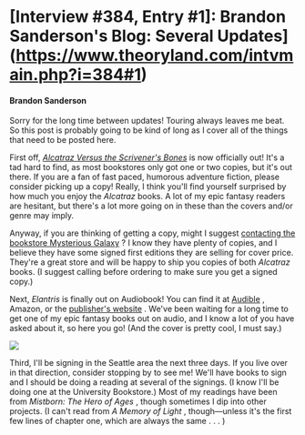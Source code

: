 # [Interview #384, Entry #1]: Brandon Sanderson's Blog: Several Updates](https://www.theoryland.com/intvmain.php?i=384#1)

#### Brandon Sanderson

Sorry for the long time between updates! Touring always leaves me beat. So this post is probably going to be kind of long as I cover all of the things that need to be posted here.

First off,
[*Alcatraz Versus the Scrivener's Bones*](http://www.amazon.com/Alcatraz-Versus-Scriveners-Bones/dp/0439925533/ref=sr_1_1?ie=UTF8&s=books&qid=1225916428&sr=8-1)
is now officially out! It's a tad hard to find, as most bookstores only got one or two copies, but it's out there. If you are a fan of fast paced, humorous adventure fiction, please consider picking up a copy! Really, I think you'll find yourself surprised by how much you enjoy the
*Alcatraz*
books. A lot of my epic fantasy readers are hesitant, but there's a lot more going on in these than the covers and/or genre may imply.

Anyway, if you are thinking of getting a copy, might I suggest
[contacting the bookstore Mysterious Galaxy](http://www.mystgalaxy.com/)
? I know they have plenty of copies, and I believe they have some signed first editions they are selling for cover price. They're a great store and will be happy to ship you copies of both
*Alcatraz*
books. (I suggest calling before ordering to make sure you get a signed copy.)

Next,
*Elantris*
is finally out on Audiobook! You can find it at
[Audible](http://www.audible.com/pd?asin=B002V5CMZ8)
, Amazon, or the
[publisher's website](http://www.recordedbooks.com/index.cfm?fuseaction=rb.show_prod&book_id=79412&prod_id=DF050)
. We've been waiting for a long time to get one of my epic fantasy books out on audio, and I know a lot of you have asked about it, so here you go! (And the cover is pretty cool, I must say.)

![](http://www.monkeysloth.net/brandon/graphics/SeveralUpdates_C5A7/t4_image.jpg)

Third, I'll be signing in the Seattle area the next three days. If you live over in that direction, consider stopping by to see me! We'll have books to sign and I should be doing a reading at several of the signings. (I know I'll be doing one at the University Bookstore.) Most of my readings have been from
*Mistborn: The Hero of Ages*
, though sometimes I dip into other projects. (I can't read from
*A Memory of Light*
, though—unless it's the first few lines of chapter one, which are always the same . . . )

